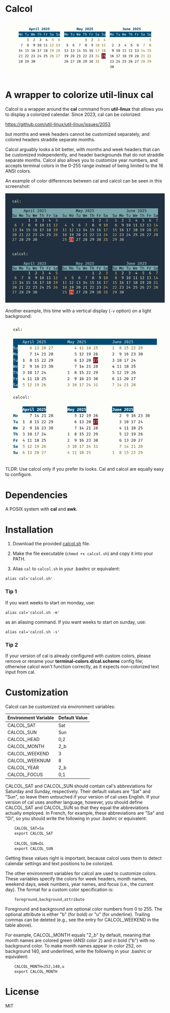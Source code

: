 # Calcol

![Banner](banner.png)

# A wrapper to colorize util-linux cal

Calcol is a wrapper around the **cal** command from **util-linux** that allows you
to display a colorized calendar. Since 2023, cal can be colorized:

https://github.com/util-linux/util-linux/issues/2053

but months and week headers cannot be customized separately, and colored headers
straddle separate months.

Calcol arguably looks a bit better, with months and week headers that can be
customized independently, and header backgrounds that do not straddle separate
months. Calcol also allows you to customize year numbers, and accepts terminal
colors in the 0-255 range instead of being limited to the 16 ANSI colors.

An example of color differences between cal and calcol can be seen in this
screenshot:

![Comparison](comparison.png)

Another example, this time with a vertical display (`-v` option) on a light
background:

![More](more.png)

TLDR: Use calcol only if you prefer its looks. Cal and calcol are equally easy
to configure.

# Dependencies

A POSIX system with **cal** and **awk**.

# Installation

1) Download the provided [calcol.sh](./calcol.sh) file.

2) Make the file executable (`chmod +x calcol.sh`) and copy it into your PATH.

3) Alias `cal` to `calcol.sh` in your .bashrc or equivalent:

```
alias cal='calcol.sh'
```

### Tip 1

If you want weeks to start on monday, use:

```
alias cal='calcol.sh -m'
```

as an aliasing command. If you want weeks to start on sunday, use:

```
alias cal='calcol.sh -s'
```

### Tip 2

If your version of cal is already configured with custom colors, please
remove or rename your **terminal-colors.d/cal.scheme** config file; otherwise
calcol won't function correctly, as it expects non-colorized text input from cal.

# Customization

Calcol can be customized via environment variables:

| Environment Variable | Default Value  |
|:---------------------|:---------------|
| CALCOL\_SAT          | Sat            |
| CALCOL\_SUN          | Sun            |
| CALCOL\_HEAD         | 0,2            |
| CALCOL\_MONTH        | 2,,b           |
| CALCOL\_WEEKEND      | 3              |
| CALCOL\_WEEKNUM      | 8              |
| CALCOL\_YEAR         | 2,,b           |
| CALCOL\_FOCUS        | 0,1            |

CALCOL\_SAT and CALCOL\_SUN should contain cal's abbreviations for Saturday and Sunday,
respectively. Their default values are "Sat" and "Sun", so leave them untouched if your
version of cal uses English. If your version of cal uses another language, however, you
should define CALCOL\_SAT and CALCOL\_SUN so that they equal the abbreviations actually
employed. In French, for example, these abbreviations are "Sa" and "Di", so you should
write the following in your .bashrc or equivalent:

```
    CALCOL_SAT=Sa
    export CALCOL_SAT

    CALCOL_SUN=Di
    export CALCOL_SUN
```

Getting these values right is important, because calcol uses them to detect calendar
settings and text positions to be colorized.

The other environment variables for calcol are used to customize colors. These variables
specify the colors for week headers, month names, weekend days, week numbers, year names,
and focus (i.e., the current day). The format for a custom color specification is:

```
    foreground,background,attribute
```

Foreground and background are optional color numbers from 0 to 255. The optional
attribute is either "b" (for bold) or "u" (for underline). Trailing commas can be
deleted (e.g., see the entry for CALCOL\_WEEKEND in the table above).

For example, CALCOL\_MONTH equals "2,,b" by default, meaning that month names
are colored green (ANSI color 2) and in bold ("b") with no background color. To
make month names appear in color 252, on background 140, and underlined, write
the following in your .bashrc or equivalent:

```
    CALCOL_MONTH=252,140,u
    export CALCOL_MONTH
```

# License

MIT


